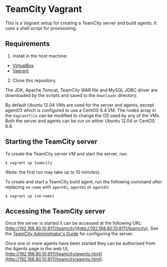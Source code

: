 # TeamCity Vagrant

This is a Vagrant setup for creating a TeamCity server and build agents. It uses a shell script for provisioning.

## Requirements

1. Install in the host machine:
* [VirtualBox](https://www.virtualbox.org/wiki/Downloads)
* [Vagrant](https://www.vagrantup.com/downloads.html)
2. Clone this repository.

The JDK, Apache Tomcat, TeamCity WAR file and MySQL JDBC driver are downloaded by the scripts and saved to the `downloads` directory.

By default Ubuntu 12.04 VMs are used for the server and agents, except agent03 which is configured to use a
CentOS 6.4 VM. The nodes array in the `Vagrantfile` can be modified to change the OS used by any of the VMs. Both the
server and agents can be run on either Ubuntu 12.04 or CentOS 6.4.

## Starting the TeamCity server

To create the TeamCity server VM and start the server, run:

    $ vagrant up teamcity

(Note: the first run may take up to 10 minutes).

To create and start a TeamCity build agent, run the following command after replacing `vm-name` with `agent01`, `agent02` or `agent03`.

    $ vagrant up [vm-name]

## Accessing the TeamCity server

Once the server is started it can be accessed at the following URL: [http://192.168.80.10:8111/teamcity](http://192.168.80.10:8111/teamcity).
See the [TeamCity Administrator's Guide](https://confluence.jetbrains.com/display/TCD9/Administrator%27s+Guide) for configuring the server.

Once one or more agents have been started they can be authorised from the Agents page in the web UI, [http://192.168.80.10:8111/teamcity/agents.html](http://192.168.80.10:8111/teamcity/agents.html).
